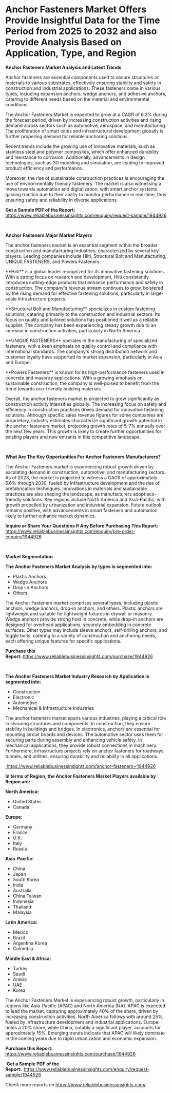 <p><h1>Anchor Fasteners Market Offers Provide Insightful Data for the Time Period from 2025 to 2032 and also Provide Analysis Based on Application, Type, and Region</h1></p><p><strong>Anchor Fasteners Market Analysis and Latest Trends</strong></p>
<p><p>Anchor fasteners are essential components used to secure structures or materials to various substrates, effectively ensuring stability and safety in construction and industrial applications. These fasteners come in various types, including expansion anchors, wedge anchors, and adhesive anchors, catering to different needs based on the material and environmental conditions.</p><p>The Anchor Fasteners Market is expected to grow at a CAGR of 6.2% during the forecast period, driven by increasing construction activities and rising demand across sectors such as automotive, aerospace, and manufacturing. The proliferation of smart cities and infrastructural development globally is further propelling demand for reliable anchoring solutions.</p><p>Recent trends include the growing use of innovative materials, such as stainless steel and polymer composites, which offer enhanced durability and resistance to corrosion. Additionally, advancements in design technologies, such as 3D modeling and simulation, are leading to improved product efficiency and performance.</p><p>Moreover, the rise of sustainable construction practices is encouraging the use of environmentally friendly fasteners. The market is also witnessing a move towards automation and digitalization, with smart anchor systems gaining traction due to their ability to monitor performance in real-time, thus ensuring safety and reliability in diverse applications.</p></p>
<p><strong>Get a Sample PDF of the Report:&nbsp;</strong> <a href="https://www.reliablebusinessinsights.com/enquiry/request-sample/1944926?utm_campaign=63&utm_medium=2&utm_source=Github&utm_content=ia&utm_term=30012025&utm_id=anchor-fasteners">https://www.reliablebusinessinsights.com/enquiry/request-sample/1944926</a></p>
<p>&nbsp;</p>
<p><strong>Anchor Fasteners Major Market Players</strong></p>
<p><p>The anchor fasteners market is an essential segment within the broader construction and manufacturing industries, characterized by several key players. Leading companies include Hilti, Structural Bolt and Manufacturing, UNIQUE FASTENERS, and Powers Fasteners.</p><p>**Hilti** is a global leader recognized for its innovative fastening solutions. With a strong focus on research and development, Hilti consistently introduces cutting-edge products that enhance performance and safety in construction. The company's revenue stream continues to grow, bolstered by the rising demand for effective fastening solutions, particularly in large-scale infrastructure projects.</p><p>**Structural Bolt and Manufacturing** specializes in custom fastening solutions, catering primarily to the construction and industrial sectors. Its focus on quality and tailored solutions has positioned it well as a reliable supplier. The company has been experiencing steady growth due to an increase in construction activities, particularly in North America.</p><p>**UNIQUE FASTENERS** operates in the manufacturing of specialized fasteners, with a keen emphasis on quality control and compliance with international standards. The company's strong distribution network and customer loyalty have supported its market expansion, particularly in Asia and Europe.</p><p>**Powers Fasteners** is known for its high-performance fasteners used in concrete and masonry applications. With a growing emphasis on sustainable construction, the company is well-poised to benefit from the trend towards eco-friendly building materials.</p><p>Overall, the anchor fasteners market is projected to grow significantly as construction activity intensifies globally. The increasing focus on safety and efficiency in construction practices drives demand for innovative fastening solutions. Although specific sales revenue figures for some companies are proprietary, industry estimates characterize significant growth potential in the anchor fasteners market, projecting growth rates of 5-7% annually over the next few years. This growth is likely to create further opportunities for existing players and new entrants in this competitive landscape.</p></p>
<p>&nbsp;</p>
<p><strong>What Are The Key Opportunities For Anchor Fasteners Manufacturers?</strong></p>
<p><p>The Anchor Fasteners market is experiencing robust growth driven by escalating demand in construction, automotive, and manufacturing sectors. As of 2023, the market is projected to witness a CAGR of approximately 5.6% through 2030, fueled by infrastructure development and the rise of prefabrication techniques. Innovations in materials and sustainable practices are also shaping the landscape, as manufacturers adopt eco-friendly solutions. Key regions include North America and Asia-Pacific, with growth propelled by urbanization and industrial expansion. Future outlook remains positive, with advancements in smart fasteners and automation likely to further enhance market dynamics.</p></p>
<p><strong>Inquire or Share Your Questions If Any Before Purchasing This Report:</strong> <a href="https://www.reliablebusinessinsights.com/enquiry/pre-order-enquiry/1944926?utm_campaign=63&utm_medium=2&utm_source=Github&utm_content=ia&utm_term=30012025&utm_id=anchor-fasteners">https://www.reliablebusinessinsights.com/enquiry/pre-order-enquiry/1944926</a></p>
<p>&nbsp;</p>
<p><strong>Market Segmentation</strong></p>
<p><strong>The Anchor Fasteners Market Analysis by types is segmented into:</strong></p>
<p><ul><li>Plastic Anchors</li><li>Wedge Anchors</li><li>Drop-In Anchors</li><li>Others</li></ul></p>
<p><p>The Anchor Fasteners market comprises several types, including plastic anchors, wedge anchors, drop-in anchors, and others. Plastic anchors are lightweight and suitable for lightweight fixtures in drywall or masonry. Wedge anchors provide strong hold in concrete, while drop-in anchors are designed for overhead applications, securely embedding in concrete surfaces. Other types may include sleeve anchors, self-drilling anchors, and toggle bolts, catering to a variety of construction and anchoring needs, each offering unique features for specific applications.</p></p>
<p><strong>Purchase this Report:&nbsp;</strong><a href="https://www.reliablebusinessinsights.com/purchase/1944926?utm_campaign=63&utm_medium=2&utm_source=Github&utm_content=ia&utm_term=30012025&utm_id=anchor-fasteners">https://www.reliablebusinessinsights.com/purchase/1944926</a></p>
<p>&nbsp;</p>
<p><strong>The Anchor Fasteners Market Industry Research by Application is segmented into:</strong></p>
<p><ul><li>Construction</li><li>Electronic</li><li>Automotive</li><li>Mechanical & Infrastructure Industries</li></ul></p>
<p><p>The anchor fasteners market spans various industries, playing a critical role in securing structures and components. In construction, they ensure stability in buildings and bridges. In electronics, anchors are essential for mounting circuit boards and devices. The automotive sector uses them for securing parts during assembly and enhancing vehicle safety. In mechanical applications, they provide robust connections in machinery. Furthermore, infrastructure projects rely on anchor fasteners for roadways, tunnels, and utilities, ensuring durability and reliability in all applications.</p></p>
<p><a href="https://www.reliablebusinessinsights.com/anchor-fasteners-r1944926?utm_campaign=63&utm_medium=2&utm_source=Github&utm_content=ia&utm_term=30012025&utm_id=anchor-fasteners">&nbsp;https://www.reliablebusinessinsights.com/anchor-fasteners-r1944926</a></p>
<p><strong>In terms of Region, the Anchor Fasteners Market Players available by Region are:</strong></p>
<p>
    <p> <strong> North America: </strong>
        <ul>
            <li>United States</li>
            <li>Canada</li>
        </ul>
        </p> 
    <p> <strong> Europe: </strong>
        <ul>
            <li>Germany</li>
            <li>France</li>
            <li>U.K.</li>
            <li>Italy</li>
            <li>Russia</li>
        </ul>
        </p> 
    <p> <strong> Asia-Pacific: </strong>
        <ul>
            <li>China</li>
            <li>Japan</li>
            <li>South Korea</li>
            <li>India</li>
            <li>Australia</li>
            <li>China Taiwan</li>
            <li>Indonesia</li>
            <li>Thailand</li>
            <li>Malaysia</li>
        </ul>
        </p> 
    <p> <strong> Latin America: </strong>
        <ul>
            <li>Mexico</li>
            <li>Brazil</li>
            <li>Argentina Korea</li>
            <li>Colombia</li>
        </ul>
        </p> 
    <p> <strong> Middle East & Africa: </strong>
        <ul>
            <li>Turkey</li>
            <li>Saudi</li>
            <li>Arabia</li>
            <li>UAE</li>
            <li>Korea</li>
        </ul>
    </p>
    </p>
<p><p>The Anchor Fasteners Market is experiencing robust growth, particularly in regions like Asia-Pacific (APAC) and North America (NA). APAC is expected to lead the market, capturing approximately 40% of the share, driven by increasing construction activities. North America follows with around 25%, fueled by infrastructure development and industrial applications. Europe holds a 20% share, while China, notably a significant player, accounts for approximately 15%. Emerging trends indicate that APAC will likely dominate in the coming years due to rapid urbanization and economic expansion.</p></p>
<p><strong>Purchase this Report: </strong><a href="https://www.reliablebusinessinsights.com/purchase/1944926?utm_campaign=63&utm_medium=2&utm_source=Github&utm_content=ia&utm_term=30012025&utm_id=anchor-fasteners">https://www.reliablebusinessinsights.com/purchase/1944926</a></p>
<p>&nbsp;<strong>Get a Sample PDF of the Report:&nbsp;&nbsp;</strong><a href="https://www.reliablebusinessinsights.com/enquiry/request-sample/1944926?utm_campaign=63&utm_medium=2&utm_source=Github&utm_content=ia&utm_term=30012025&utm_id=anchor-fasteners">https://www.reliablebusinessinsights.com/enquiry/request-sample/1944926</a></p>
<p><strong></strong></p>
<p>Check more reports on <a href="https://www.reliablebusinessinsights.com/?utm_campaign=63&utm_medium=2&utm_source=Github&utm_content=ia&utm_term=30012025&utm_id=anchor-fasteners">https://www.reliablebusinessinsights.com/</a></p>